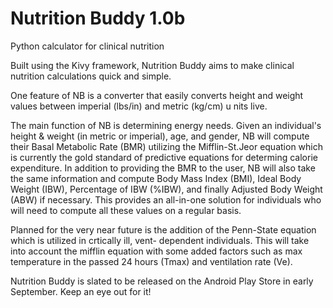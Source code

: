 Nutrition Buddy 1.0b
====================

Python calculator for clinical nutrition

Built using the Kivy framework, Nutrition Buddy aims to make
clinical nutrition calculations quick and simple.

One feature of NB is a converter that easily converts height 
and weight values between imperial (lbs/in) and metric (kg/cm) u
nits live.

The main function of NB is determining energy needs. Given
an individual's height & weight (in metric or imperial),
age, and gender, NB will compute their Basal Metabolic Rate
(BMR) utilizing the Mifflin-St.Jeor equation which is currently
the gold standard of predictive equations for determing calorie
expenditure. In addition to providing the BMR to the user, NB
will also take the same information and compute Body Mass Index
(BMI), Ideal Body Weight (IBW), Percentage of IBW (%IBW), and 
finally Adjusted Body Weight (ABW) if necessary. This provides
an all-in-one solution for individuals who will need to compute
all these values on a regular basis.

Planned for the very near future is the addition of the 
Penn-State equation which is utilized in crtically ill, vent-
dependent individuals. This will take into account the mifflin
equation with some added factors such as max temperature in the
passed 24 hours (Tmax) and ventilation rate (Ve).

Nutrition Buddy is slated to be released on the Android Play Store
in early September. Keep an eye out for it!

